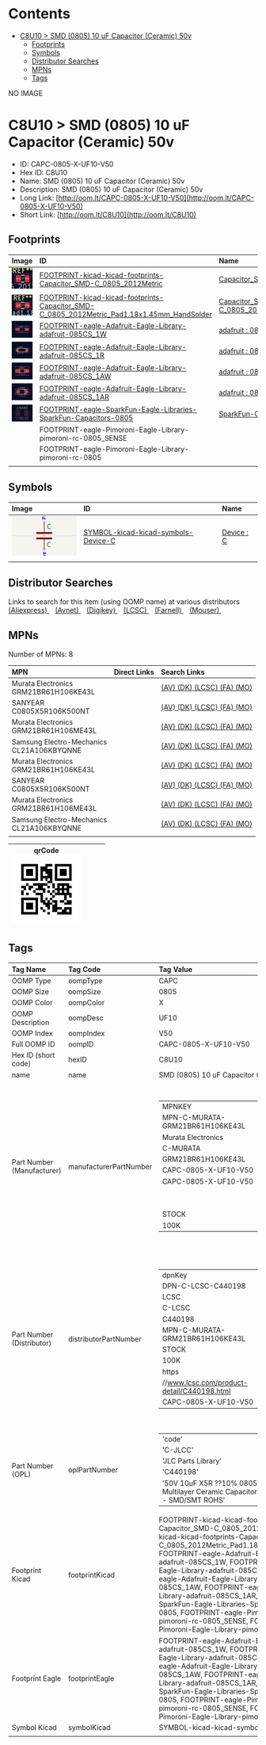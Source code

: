 



Contents
========

* [C8U10 > SMD (0805) 10 uF Capacitor (Ceramic) 50v](#c8u10--smd-0805-10-uf-capacitor-ceramic-50v)
	* [Footprints](#footprints)
	* [Symbols](#symbols)
	* [Distributor Searches](#distributor-searches)
	* [MPNs](#mpns)
	* [Tags](#tags)
  
NO IMAGE  
# C8U10 > SMD (0805) 10 uF Capacitor (Ceramic) 50v

- ID: CAPC-0805-X-UF10-V50
- Hex ID: C8U10
- Name: SMD (0805) 10 uF Capacitor (Ceramic) 50v
- Description: SMD (0805) 10 uF Capacitor (Ceramic) 50v
- Long Link: [http://oom.lt/CAPC-0805-X-UF10-V50](http://oom.lt/CAPC-0805-X-UF10-V50)
- Short Link: [http://oom.lt/C8U10](http://oom.lt/C8U10)

## Footprints
  

|Image|ID|Name|
| :--- | :--- | :--- |
|[![](https://raw.githubusercontent.com/oomlout/oomlout_OOMP_eda_V2/main/FOOTPRINT/kicad/kicad-footprints/Capacitor_SMD/C_0805_2012Metric/image_140.png)](https://github.com/oomlout/oomlout_OOMP_eda_V2/tree/main/FOOTPRINT/kicad/kicad-footprints/Capacitor_SMD/C_0805_2012Metric/)|[FOOTPRINT-kicad-kicad-footprints-Capacitor_SMD-C_0805_2012Metric](https://github.com/oomlout/oomlout_OOMP_eda_V2/tree/main/FOOTPRINT/kicad/kicad-footprints/Capacitor_SMD/C_0805_2012Metric/)|[Capacitor_SMD : C_0805_2012Metric](https://github.com/oomlout/oomlout_OOMP_eda_V2/tree/main/FOOTPRINT/kicad/kicad-footprints/Capacitor_SMD/C_0805_2012Metric/)|
|[![](https://raw.githubusercontent.com/oomlout/oomlout_OOMP_eda_V2/main/FOOTPRINT/kicad/kicad-footprints/Capacitor_SMD/C_0805_2012Metric_Pad1.18x1.45mm_HandSolder/image_140.png)](https://github.com/oomlout/oomlout_OOMP_eda_V2/tree/main/FOOTPRINT/kicad/kicad-footprints/Capacitor_SMD/C_0805_2012Metric_Pad1.18x1.45mm_HandSolder/)|[FOOTPRINT-kicad-kicad-footprints-Capacitor_SMD-C_0805_2012Metric_Pad1.18x1.45mm_HandSolder](https://github.com/oomlout/oomlout_OOMP_eda_V2/tree/main/FOOTPRINT/kicad/kicad-footprints/Capacitor_SMD/C_0805_2012Metric_Pad1.18x1.45mm_HandSolder/)|[Capacitor_SMD : C_0805_2012Metric_Pad1.18x1.45mm_HandSolder](https://github.com/oomlout/oomlout_OOMP_eda_V2/tree/main/FOOTPRINT/kicad/kicad-footprints/Capacitor_SMD/C_0805_2012Metric_Pad1.18x1.45mm_HandSolder/)|
|[![](https://raw.githubusercontent.com/oomlout/oomlout_OOMP_eda_V2/main/FOOTPRINT/eagle/Adafruit-Eagle-Library/adafruit/085CS_1W/image_140.png)](https://github.com/oomlout/oomlout_OOMP_eda_V2/tree/main/FOOTPRINT/eagle/Adafruit-Eagle-Library/adafruit/085CS_1W/)|[FOOTPRINT-eagle-Adafruit-Eagle-Library-adafruit-085CS_1W](https://github.com/oomlout/oomlout_OOMP_eda_V2/tree/main/FOOTPRINT/eagle/Adafruit-Eagle-Library/adafruit/085CS_1W/)|[adafruit : 085CS_1W](https://github.com/oomlout/oomlout_OOMP_eda_V2/tree/main/FOOTPRINT/eagle/Adafruit-Eagle-Library/adafruit/085CS_1W/)|
|[![](https://raw.githubusercontent.com/oomlout/oomlout_OOMP_eda_V2/main/FOOTPRINT/eagle/Adafruit-Eagle-Library/adafruit/085CS_1R/image_140.png)](https://github.com/oomlout/oomlout_OOMP_eda_V2/tree/main/FOOTPRINT/eagle/Adafruit-Eagle-Library/adafruit/085CS_1R/)|[FOOTPRINT-eagle-Adafruit-Eagle-Library-adafruit-085CS_1R](https://github.com/oomlout/oomlout_OOMP_eda_V2/tree/main/FOOTPRINT/eagle/Adafruit-Eagle-Library/adafruit/085CS_1R/)|[adafruit : 085CS_1R](https://github.com/oomlout/oomlout_OOMP_eda_V2/tree/main/FOOTPRINT/eagle/Adafruit-Eagle-Library/adafruit/085CS_1R/)|
|[![](https://raw.githubusercontent.com/oomlout/oomlout_OOMP_eda_V2/main/FOOTPRINT/eagle/Adafruit-Eagle-Library/adafruit/085CS_1AW/image_140.png)](https://github.com/oomlout/oomlout_OOMP_eda_V2/tree/main/FOOTPRINT/eagle/Adafruit-Eagle-Library/adafruit/085CS_1AW/)|[FOOTPRINT-eagle-Adafruit-Eagle-Library-adafruit-085CS_1AW](https://github.com/oomlout/oomlout_OOMP_eda_V2/tree/main/FOOTPRINT/eagle/Adafruit-Eagle-Library/adafruit/085CS_1AW/)|[adafruit : 085CS_1AW](https://github.com/oomlout/oomlout_OOMP_eda_V2/tree/main/FOOTPRINT/eagle/Adafruit-Eagle-Library/adafruit/085CS_1AW/)|
|[![](https://raw.githubusercontent.com/oomlout/oomlout_OOMP_eda_V2/main/FOOTPRINT/eagle/Adafruit-Eagle-Library/adafruit/085CS_1AR/image_140.png)](https://github.com/oomlout/oomlout_OOMP_eda_V2/tree/main/FOOTPRINT/eagle/Adafruit-Eagle-Library/adafruit/085CS_1AR/)|[FOOTPRINT-eagle-Adafruit-Eagle-Library-adafruit-085CS_1AR](https://github.com/oomlout/oomlout_OOMP_eda_V2/tree/main/FOOTPRINT/eagle/Adafruit-Eagle-Library/adafruit/085CS_1AR/)|[adafruit : 085CS_1AR](https://github.com/oomlout/oomlout_OOMP_eda_V2/tree/main/FOOTPRINT/eagle/Adafruit-Eagle-Library/adafruit/085CS_1AR/)|
|[![](https://raw.githubusercontent.com/oomlout/oomlout_OOMP_eda_V2/main/FOOTPRINT/eagle/SparkFun-Eagle-Libraries/SparkFun-Capacitors/0805/image_140.png)](https://github.com/oomlout/oomlout_OOMP_eda_V2/tree/main/FOOTPRINT/eagle/SparkFun-Eagle-Libraries/SparkFun-Capacitors/0805/)|[FOOTPRINT-eagle-SparkFun-Eagle-Libraries-SparkFun-Capacitors-0805](https://github.com/oomlout/oomlout_OOMP_eda_V2/tree/main/FOOTPRINT/eagle/SparkFun-Eagle-Libraries/SparkFun-Capacitors/0805/)|[SparkFun-Capacitors : 0805](https://github.com/oomlout/oomlout_OOMP_eda_V2/tree/main/FOOTPRINT/eagle/SparkFun-Eagle-Libraries/SparkFun-Capacitors/0805/)|
||FOOTPRINT-eagle-Pimoroni-Eagle-Library-pimoroni-rc-0805_SENSE||
||FOOTPRINT-eagle-Pimoroni-Eagle-Library-pimoroni-rc-0805||
||||

## Symbols
  

|Image|ID|Name|
| :--- | :--- | :--- |
|[![](https://raw.githubusercontent.com/oomlout/oomlout_OOMP_eda_V2/main/SYMBOL/kicad/kicad-symbols/Device/C/image_140.png)](https://github.com/oomlout/oomlout_OOMP_eda_V2/tree/main/SYMBOL/kicad/kicad-symbols/Device/C/)|[SYMBOL-kicad-kicad-symbols-Device-C](https://github.com/oomlout/oomlout_OOMP_eda_V2/tree/main/SYMBOL/kicad/kicad-symbols/Device/C/)|[Device : C](https://github.com/oomlout/oomlout_OOMP_eda_V2/tree/main/SYMBOL/kicad/kicad-symbols/Device/C/)|
||||

## Distributor Searches
  
Links to search for this item (using OOMP name) at various distributors  
[(Aliexpress) ](https://www.aliexpress.com/wholesale?SearchText=1117SMD+0805+10+uF+Capacitor+Ceramic+50v)&nbsp;&nbsp;&nbsp;[(Avnet) ](https://www.avnet.com/shop/us/search/SMD+0805+10+uF+Capacitor+Ceramic+50v)&nbsp;&nbsp;&nbsp;[(Digikey) ](https://www.digikey.co.uk/en/products/result?s=SMD+0805+10+uF+Capacitor+Ceramic+50v)&nbsp;&nbsp;&nbsp;[(LCSC) ](https://www.lcsc.com/search?q=SMD+0805+10+uF+Capacitor+Ceramic+50v)&nbsp;&nbsp;&nbsp;[(Farnell) ](https://uk.farnell.com/search?st=SMD+0805+10+uF+Capacitor+Ceramic+50v)&nbsp;&nbsp;&nbsp;[(Mouser) ](https://www.mouser.com/c/?q=SMD+0805+10+uF+Capacitor+Ceramic+50v)&nbsp;&nbsp;&nbsp;
## MPNs
  
Number of MPNs: 8  

|MPN|Direct Links|Search Links|
| :--- | :--- | :--- |
|Murata Electronics<br>GRM21BR61H106KE43L||[(AV) ](https://www.avnet.com/shop/us/search/GRM21BR61H106KE43L)[(DK) ](https://www.digikey.co.uk/products/en?keywords=GRM21BR61H106KE43L)[(LCSC) ](https://www.lcsc.com/search?q=GRM21BR61H106KE43L)[(FA) ](https://uk.farnell.com/search?st=GRM21BR61H106KE43L)[(MO) ](https://www.mouser.com/c/?q=GRM21BR61H106KE43L)|
|SANYEAR<br>C0805X5R106K500NT||[(AV) ](https://www.avnet.com/shop/us/search/C0805X5R106K500NT)[(DK) ](https://www.digikey.co.uk/products/en?keywords=C0805X5R106K500NT)[(LCSC) ](https://www.lcsc.com/search?q=C0805X5R106K500NT)[(FA) ](https://uk.farnell.com/search?st=C0805X5R106K500NT)[(MO) ](https://www.mouser.com/c/?q=C0805X5R106K500NT)|
|Murata Electronics<br>GRM21BR61H106ME43L||[(AV) ](https://www.avnet.com/shop/us/search/GRM21BR61H106ME43L)[(DK) ](https://www.digikey.co.uk/products/en?keywords=GRM21BR61H106ME43L)[(LCSC) ](https://www.lcsc.com/search?q=GRM21BR61H106ME43L)[(FA) ](https://uk.farnell.com/search?st=GRM21BR61H106ME43L)[(MO) ](https://www.mouser.com/c/?q=GRM21BR61H106ME43L)|
|Samsung Electro-Mechanics<br>CL21A106KBYQNNE||[(AV) ](https://www.avnet.com/shop/us/search/CL21A106KBYQNNE)[(DK) ](https://www.digikey.co.uk/products/en?keywords=CL21A106KBYQNNE)[(LCSC) ](https://www.lcsc.com/search?q=CL21A106KBYQNNE)[(FA) ](https://uk.farnell.com/search?st=CL21A106KBYQNNE)[(MO) ](https://www.mouser.com/c/?q=CL21A106KBYQNNE)|
|Murata Electronics<br>GRM21BR61H106KE43L||[(AV) ](https://www.avnet.com/shop/us/search/GRM21BR61H106KE43L)[(DK) ](https://www.digikey.co.uk/products/en?keywords=GRM21BR61H106KE43L)[(LCSC) ](https://www.lcsc.com/search?q=GRM21BR61H106KE43L)[(FA) ](https://uk.farnell.com/search?st=GRM21BR61H106KE43L)[(MO) ](https://www.mouser.com/c/?q=GRM21BR61H106KE43L)|
|SANYEAR<br>C0805X5R106K500NT||[(AV) ](https://www.avnet.com/shop/us/search/C0805X5R106K500NT)[(DK) ](https://www.digikey.co.uk/products/en?keywords=C0805X5R106K500NT)[(LCSC) ](https://www.lcsc.com/search?q=C0805X5R106K500NT)[(FA) ](https://uk.farnell.com/search?st=C0805X5R106K500NT)[(MO) ](https://www.mouser.com/c/?q=C0805X5R106K500NT)|
|Murata Electronics<br>GRM21BR61H106ME43L||[(AV) ](https://www.avnet.com/shop/us/search/GRM21BR61H106ME43L)[(DK) ](https://www.digikey.co.uk/products/en?keywords=GRM21BR61H106ME43L)[(LCSC) ](https://www.lcsc.com/search?q=GRM21BR61H106ME43L)[(FA) ](https://uk.farnell.com/search?st=GRM21BR61H106ME43L)[(MO) ](https://www.mouser.com/c/?q=GRM21BR61H106ME43L)|
|Samsung Electro-Mechanics<br>CL21A106KBYQNNE||[(AV) ](https://www.avnet.com/shop/us/search/CL21A106KBYQNNE)[(DK) ](https://www.digikey.co.uk/products/en?keywords=CL21A106KBYQNNE)[(LCSC) ](https://www.lcsc.com/search?q=CL21A106KBYQNNE)[(FA) ](https://uk.farnell.com/search?st=CL21A106KBYQNNE)[(MO) ](https://www.mouser.com/c/?q=CL21A106KBYQNNE)|
||||
  

|qrCode<br>[![](https://raw.githubusercontent.com/oomlout/oomlout_OOMP_parts_V2/main/CAPC/0805/X/UF10/V50/qrCode_140.png)](https://github.com/oomlout/oomlout_OOMP_parts_V2/tree/main/CAPC/0805/X/UF10/V50/qrCode.png)||||
| :---: | :---: | :---: | :---: |

## Tags
  

|Tag Name|Tag Code|Tag Value|
| :--- | :--- | :--- |
|OOMP Type|oompType|CAPC|
|OOMP Size|oompSize|0805|
|OOMP Color|oompColor|X|
|OOMP Description|oompDesc|UF10|
|OOMP Index|oompIndex|V50|
|Full OOMP ID|oompID|CAPC-0805-X-UF10-V50|
|Hex ID (short code)|hexID|C8U10|
|name|name|SMD (0805) 10 uF Capacitor (Ceramic) 50v|
|Part Number (Manufacturer)|manufacturerPartNumber|<table><tr><td>MPNKEY</td></tr><tr><td> MPN-C-MURATA-GRM21BR61H106KE43L</td><td> MANUFACTURER</td></tr><tr><td> Murata Electronics</td><td> MANUCODE</td></tr><tr><td> C-MURATA</td><td> MPN</td></tr><tr><td> GRM21BR61H106KE43L</td><td> OOMPIDPARTIAL</td></tr><tr><td> CAPC-0805-X-UF10-V50</td><td> OOMPID</td></tr><tr><td> CAPC-0805-X-UF10-V50</td><td> LINK</td></tr><tr><td> </td><td> DESCRIPTION</td></tr><tr><td> </td><td> TAGS</td></tr><tr><td> STOCK</td></tr><tr><td>100K</td></tr></table></td><td> <table><tr><td>MPNKEY</td></tr><tr><td> MPN-C-SANYEA-C0805X5R106K500NT</td><td> MANUFACTURER</td></tr><tr><td> SANYEAR</td><td> MANUCODE</td></tr><tr><td> C-SANYEA</td><td> MPN</td></tr><tr><td> C0805X5R106K500NT</td><td> OOMPIDPARTIAL</td></tr><tr><td> CAPC-0805-X-UF10-V50</td><td> OOMPID</td></tr><tr><td> CAPC-0805-X-UF10-V50</td><td> LINK</td></tr><tr><td> </td><td> DESCRIPTION</td></tr><tr><td> </td><td> TAGS</td></tr><tr><td> </td></tr></table></td><td> <table><tr><td>MPNKEY</td></tr><tr><td> MPN-C-MURATA-GRM21BR61H106ME43L</td><td> MANUFACTURER</td></tr><tr><td> Murata Electronics</td><td> MANUCODE</td></tr><tr><td> C-MURATA</td><td> MPN</td></tr><tr><td> GRM21BR61H106ME43L</td><td> OOMPIDPARTIAL</td></tr><tr><td> CAPC-0805-X-UF10-V50</td><td> OOMPID</td></tr><tr><td> CAPC-0805-X-UF10-V50</td><td> LINK</td></tr><tr><td> </td><td> DESCRIPTION</td></tr><tr><td> </td><td> TAGS</td></tr><tr><td> </td></tr></table></td><td> <table><tr><td>MPNKEY</td></tr><tr><td> MPN-C-SAMSUN-CL21A106KBYQNNE</td><td> MANUFACTURER</td></tr><tr><td> Samsung Electro-Mechanics</td><td> MANUCODE</td></tr><tr><td> C-SAMSUN</td><td> MPN</td></tr><tr><td> CL21A106KBYQNNE</td><td> OOMPIDPARTIAL</td></tr><tr><td> CAPC-0805-X-UF10-V50</td><td> OOMPID</td></tr><tr><td> CAPC-0805-X-UF10-V50</td><td> LINK</td></tr><tr><td> </td><td> DESCRIPTION</td></tr><tr><td> </td><td> TAGS</td></tr><tr><td> STOCK</td></tr><tr><td>1K</td></tr></table></td><td> <table><tr><td>MPNKEY</td></tr><tr><td> MPN-C-MURATA-GRM21BR61H106KE43L</td><td> MANUFACTURER</td></tr><tr><td> Murata Electronics</td><td> MANUCODE</td></tr><tr><td> C-MURATA</td><td> MPN</td></tr><tr><td> GRM21BR61H106KE43L</td><td> OOMPIDPARTIAL</td></tr><tr><td> CAPC-0805-X-UF10-V50</td><td> OOMPID</td></tr><tr><td> CAPC-0805-X-UF10-V50</td><td> LINK</td></tr><tr><td> </td><td> DESCRIPTION</td></tr><tr><td> </td><td> TAGS</td></tr><tr><td> STOCK</td></tr><tr><td>100K</td></tr></table></td><td> <table><tr><td>MPNKEY</td></tr><tr><td> MPN-C-SANYEA-C0805X5R106K500NT</td><td> MANUFACTURER</td></tr><tr><td> SANYEAR</td><td> MANUCODE</td></tr><tr><td> C-SANYEA</td><td> MPN</td></tr><tr><td> C0805X5R106K500NT</td><td> OOMPIDPARTIAL</td></tr><tr><td> CAPC-0805-X-UF10-V50</td><td> OOMPID</td></tr><tr><td> CAPC-0805-X-UF10-V50</td><td> LINK</td></tr><tr><td> </td><td> DESCRIPTION</td></tr><tr><td> </td><td> TAGS</td></tr><tr><td> </td></tr></table></td><td> <table><tr><td>MPNKEY</td></tr><tr><td> MPN-C-MURATA-GRM21BR61H106ME43L</td><td> MANUFACTURER</td></tr><tr><td> Murata Electronics</td><td> MANUCODE</td></tr><tr><td> C-MURATA</td><td> MPN</td></tr><tr><td> GRM21BR61H106ME43L</td><td> OOMPIDPARTIAL</td></tr><tr><td> CAPC-0805-X-UF10-V50</td><td> OOMPID</td></tr><tr><td> CAPC-0805-X-UF10-V50</td><td> LINK</td></tr><tr><td> </td><td> DESCRIPTION</td></tr><tr><td> </td><td> TAGS</td></tr><tr><td> </td></tr></table></td><td> <table><tr><td>MPNKEY</td></tr><tr><td> MPN-C-SAMSUN-CL21A106KBYQNNE</td><td> MANUFACTURER</td></tr><tr><td> Samsung Electro-Mechanics</td><td> MANUCODE</td></tr><tr><td> C-SAMSUN</td><td> MPN</td></tr><tr><td> CL21A106KBYQNNE</td><td> OOMPIDPARTIAL</td></tr><tr><td> CAPC-0805-X-UF10-V50</td><td> OOMPID</td></tr><tr><td> CAPC-0805-X-UF10-V50</td><td> LINK</td></tr><tr><td> </td><td> DESCRIPTION</td></tr><tr><td> </td><td> TAGS</td></tr><tr><td> STOCK</td></tr><tr><td>1K</td></tr></table>|
|Part Number (Distributor)|distributorPartNumber|<table><tr><td>dpnKey</td></tr><tr><td> DPN-C-LCSC-C440198</td><td> DISTRIBUTOR</td></tr><tr><td> LCSC</td><td> DISTRCODE</td></tr><tr><td> C-LCSC</td><td> DPN</td></tr><tr><td> C440198</td><td> MPN</td></tr><tr><td> MPN-C-MURATA-GRM21BR61H106KE43L</td><td> TAGS</td></tr><tr><td> STOCK</td></tr><tr><td>100K</td><td> LINK</td></tr><tr><td> https</td></tr><tr><td>//www.lcsc.com/product-detail/C440198.html</td><td> OOMPID</td></tr><tr><td> CAPC-0805-X-UF10-V50</td></tr></table></td><td> <table><tr><td>dpnKey</td></tr><tr><td> DPN-C-LCSC-C962154</td><td> DISTRIBUTOR</td></tr><tr><td> LCSC</td><td> DISTRCODE</td></tr><tr><td> C-LCSC</td><td> DPN</td></tr><tr><td> C962154</td><td> MPN</td></tr><tr><td> MPN-C-SANYEA-C0805X5R106K500NT</td><td> TAGS</td></tr><tr><td> </td><td> LINK</td></tr><tr><td> https</td></tr><tr><td>//www.lcsc.com/product-detail/C962154.html</td><td> OOMPID</td></tr><tr><td> CAPC-0805-X-UF10-V50</td></tr></table></td><td> <table><tr><td>dpnKey</td></tr><tr><td> DPN-C-LCSC-C2190942</td><td> DISTRIBUTOR</td></tr><tr><td> LCSC</td><td> DISTRCODE</td></tr><tr><td> C-LCSC</td><td> DPN</td></tr><tr><td> C2190942</td><td> MPN</td></tr><tr><td> MPN-C-MURATA-GRM21BR61H106ME43L</td><td> TAGS</td></tr><tr><td> </td><td> LINK</td></tr><tr><td> https</td></tr><tr><td>//www.lcsc.com/product-detail/C2190942.html</td><td> OOMPID</td></tr><tr><td> CAPC-0805-X-UF10-V50</td></tr></table></td><td> <table><tr><td>dpnKey</td></tr><tr><td> DPN-C-LCSC-C2932476</td><td> DISTRIBUTOR</td></tr><tr><td> LCSC</td><td> DISTRCODE</td></tr><tr><td> C-LCSC</td><td> DPN</td></tr><tr><td> C2932476</td><td> MPN</td></tr><tr><td> MPN-C-SAMSUN-CL21A106KBYQNNE</td><td> TAGS</td></tr><tr><td> STOCK</td></tr><tr><td>1K</td><td> LINK</td></tr><tr><td> https</td></tr><tr><td>//www.lcsc.com/product-detail/C2932476.html</td><td> OOMPID</td></tr><tr><td> CAPC-0805-X-UF10-V50</td></tr></table>|
|Part Number (OPL)|oplPartNumber|<table><tr><td>'code'</td></tr><tr><td> 'C-JLCC'</td><td> 'name'</td></tr><tr><td> 'JLC Parts Library'</td><td> 'partID'</td></tr><tr><td> 'C440198'</td><td> 'partName'</td></tr><tr><td> '50V 10uF X5R ??10% 0805  Multilayer Ceramic Capacitors MLCC - SMD/SMT ROHS'</td></tr></table>|
|Footprint Kicad|footprintKicad|FOOTPRINT-kicad-kicad-footprints-Capacitor_SMD-C_0805_2012Metric, FOOTPRINT-kicad-kicad-footprints-Capacitor_SMD-C_0805_2012Metric_Pad1.18x1.45mm_HandSolder, FOOTPRINT-eagle-Adafruit-Eagle-Library-adafruit-085CS_1W, FOOTPRINT-eagle-Adafruit-Eagle-Library-adafruit-085CS_1R, FOOTPRINT-eagle-Adafruit-Eagle-Library-adafruit-085CS_1AW, FOOTPRINT-eagle-Adafruit-Eagle-Library-adafruit-085CS_1AR, FOOTPRINT-eagle-SparkFun-Eagle-Libraries-SparkFun-Capacitors-0805, FOOTPRINT-eagle-Pimoroni-Eagle-Library-pimoroni-rc-0805_SENSE, FOOTPRINT-eagle-Pimoroni-Eagle-Library-pimoroni-rc-0805|
|Footprint Eagle|footprintEagle|FOOTPRINT-eagle-Adafruit-Eagle-Library-adafruit-085CS_1W, FOOTPRINT-eagle-Adafruit-Eagle-Library-adafruit-085CS_1R, FOOTPRINT-eagle-Adafruit-Eagle-Library-adafruit-085CS_1AW, FOOTPRINT-eagle-Adafruit-Eagle-Library-adafruit-085CS_1AR, FOOTPRINT-eagle-SparkFun-Eagle-Libraries-SparkFun-Capacitors-0805, FOOTPRINT-eagle-Pimoroni-Eagle-Library-pimoroni-rc-0805_SENSE, FOOTPRINT-eagle-Pimoroni-Eagle-Library-pimoroni-rc-0805|
|Symbol Kicad|symbolKicad|SYMBOL-kicad-kicad-symbols-Device-C|
||||

